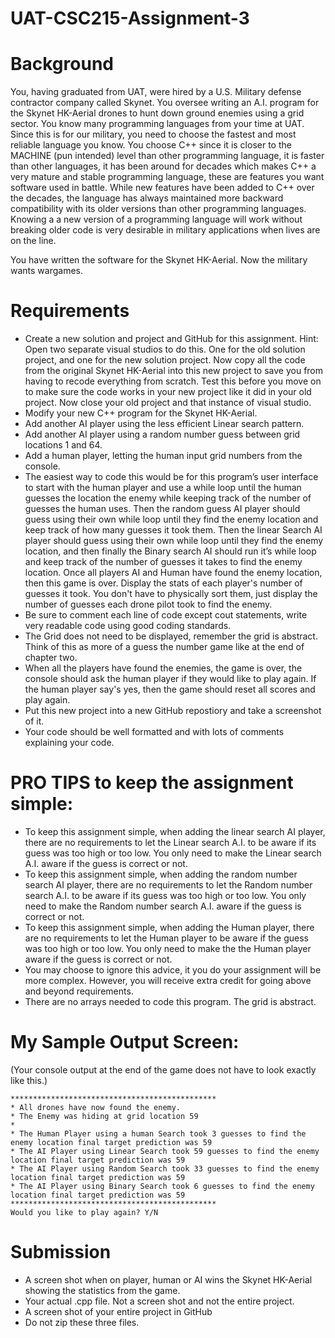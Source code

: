 # UAT-CSC215-Assignment-3

# Background
You, having graduated from UAT, were hired by a U.S. Military defense contractor company called Skynet. You oversee writing an 
A.I. program for the Skynet HK-Aerial drones to hunt down ground enemies using a grid sector.
You know many programming languages from your time at UAT. Since this is for our military, you need to choose the fastest and 
most reliable language you know. You choose C++ since it is closer to the MACHINE (pun intended) level than other programming 
language, it is faster than other languages, it has been around for decades which makes C++ a very mature and stable programming 
language, these are features you want software used in battle. While new features have been added to C++ over the decades, the 
language has always maintained more backward compatibility with its older versions than other programming languages. Knowing a a 
new version of a programming language will work without breaking older code is very desirable in military applications when lives 
are on the line.

You have written the software for the Skynet HK-Aerial. Now the military wants wargames. 

# Requirements

* Create a new solution and project and GitHub for this assignment.
Hint: Open two separate visual studios to do this. One for the old solution project, and one for the new solution project. 
Now copy all the code from the original Skynet HK-Aerial into this new project to save you from having to recode everything from scratch. Test this before you move on to make sure the code works in your new project like it did in your old project. Now close your old project and that instance of visual studio.
* Modify your new C++ program for the Skynet HK-Aerial.
* Add another AI player using the less efficient Linear search pattern.
* Add another AI player using a random number guess between grid locations 1 and 64.
* Add a human player, letting the human input grid numbers from the console.
* The easiest way to code this would be for this program’s user interface to start with the human player and use a while loop 
until the human guesses the location the enemy while keeping track of the number of guesses the human uses. Then the random guess 
AI player should guess using their own while loop until they find the enemy location and keep track of how many guesses it took them. 
Then the linear Search AI player should guess using their own while loop until they find the enemy location, and then finally the 
Binary search AI should run it’s while loop and keep track of the number of guesses it takes to find the enemy location. 
Once all players AI and Human have found the enemy location, then this game is over. Display the stats of each player's number of 
guesses it took. You don't have to physically sort them, just display the number of guesses each drone pilot took to find the enemy.
* Be sure to comment each line of code except cout statements, write very readable code using good coding standards.
* The Grid does not need to be displayed, remember the grid is abstract. Think of this as more of a guess the number game like 
at the end of chapter two.
* When all the players have found the enemies, the game is over, the console should ask the human player if they would like to play 
again. If the human player say's yes, then the game should reset all scores and play again.
* Put this new project into a new GitHub repostiory and take a screenshot of it.
* Your code should be well formatted and with lots of comments explaining your code. 

# PRO TIPS to keep the assignment simple:

* To keep this assignment simple, when adding the linear search AI player, there are no requirements to let the Linear search A.I. 
to be aware if its guess was too high or too low. You only need to make the Linear search A.I. aware if the guess is correct or not.
* To keep this assignment simple, when adding the random number search AI player, there are no requirements to let the Random number 
search A.I. to be aware if its guess was too high or too low. You only need to make the Random number search A.I. aware if the guess 
is correct or not.
* To keep this assignment simple, when adding the Human player, there are no requirements to let the Human player to be aware if the 
guess was too high or too low. You only need to make the the Human player aware if the guess is correct or not.
* You may choose to ignore this advice, it you do your assignment will be more complex. However, you will receive extra credit for 
going above and beyond requirements. 
* There are no arrays needed to code this program. The grid is abstract. 

# My Sample Output Screen:

(Your console output at the end of the game does not have to look exactly like this.)
```
**********************************************
* All drones have now found the enemy.
* The Enemy was hiding at grid location 59
*
* The Human Player using a human Search took 3 guesses to find the enemy location final target prediction was 59
* The AI Player using Linear Search took 59 guesses to find the enemy location final target prediction was 59
* The AI Player using Random Search took 33 guesses to find the enemy location final target prediction was 59
* The AI Player using Binary Search took 6 guesses to find the enemy location final target prediction was 59
**********************************************
Would you like to play again? Y/N
```
 

# Submission

* A screen shot when on player, human or AI wins the Skynet HK-Aerial showing the statistics from the game.
* Your actual .cpp file. Not a screen shot and not the entire project.
* A screen shot of your entire project in GitHub
* Do not zip these three files.
